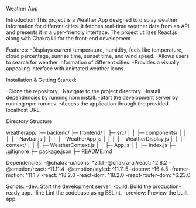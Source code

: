 Weather App

Introduction
This project is a Weather App designed to display weather information for different cities. It fetches real-time weather data from an API and presents it in a user-friendly interface. The project utilizes React.js along with Chakra UI for the front-end development.

Features:
-Displays current temperature, humidity, feels like temperature, cloud percentage, sunrise time, sunset time, and wind speed.
-Allows users to search for weather information of different cities.
-Provides a visually appealing interface with animated weather icons.


Installation & Getting Started:

-Clone the repository.
-Navigate to the project directory.
-Install dependencies by running npm install.
-Start the development server by running npm run dev.
-Access the application through the provided localhost URL.

Directory Structure

weatherapp/
├─ backend/
├─ frontend/
│  ├─ src/
│  │  ├─ components/
│  │  │  ├─ Navbar.js
│  │  │  ├─ WeatherApp.js
│  │  │  ├─ WeatherDisplay.js
│  │  ├─ context/
│  │  │  ├─ WeatherContext.js
│  │  ├─ App.js
│  │  ├─ index.js
├─ .gitignore
├─ package.json
├─ README.md


Dependencies:
-@chakra-ui/icons: ^2.1.1
-@chakra-ui/react: ^2.8.2
-@emotion/react: ^11.11.4
-@emotion/styled: ^11.11.5
-dotenv: ^16.4.5
-framer-motion: ^11.1.7
-react: ^18.2.0
-react-dom: ^18.2.0
-react-router-dom: ^6.23.0

Scripts:
-dev: Start the development server.
-build: Build the production-ready app.
-lint: Lint the codebase using ESLint.
-preview: Preview the built app.